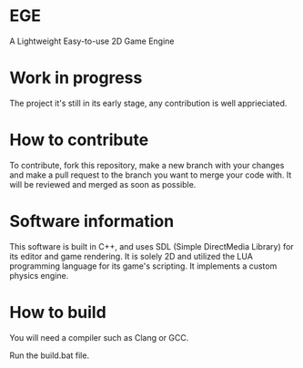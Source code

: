 # EGE

A Lightweight Easy-to-use 2D Game Engine

# Work in progress

The project it's still in its early stage, any contribution is well apprieciated.



# How to contribute

To contribute, fork this repository, make a new branch with your changes and make a pull request to the branch you want to merge your code with. It will be reviewed and merged as soon as possible.

# Software information

This software is built in C++, and uses SDL (Simple DirectMedia Library) for its editor and game rendering. It is solely 2D and utilized the LUA programming language for its game's scripting. It implements a custom physics engine.

# How to build

You will need a compiler such as Clang or GCC.

Run the build.bat file.

